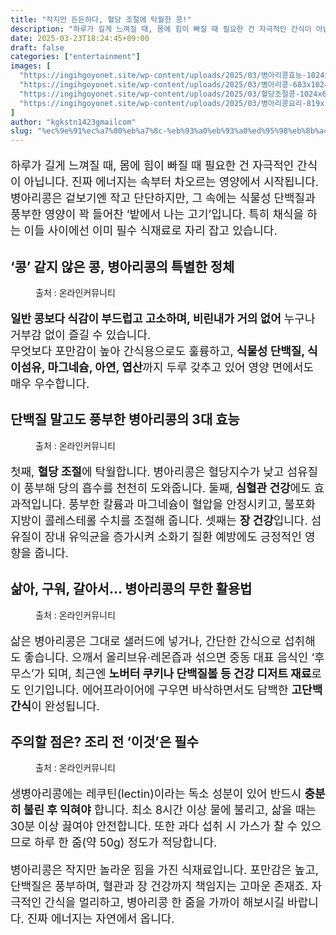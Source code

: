 ```yaml
---
title: "작지만 든든하다, 혈당 조절에 탁월한 콩!"
description: "하루가 길게 느껴질 때, 몸에 힘이 빠질 때 필요한 건 자극적인 간식이 아닙니다. 진짜 에너지는 속부터 차오르는 영양에서 시작됩니다. 병아리콩은 겉보기엔 작고 단단하지만, 그 속에는 식물성 단백질과 풍부한 영양이 꽉 들어찬 ‘밭에서 나는 고기’입니다. 특히 채식을 하는"
date: 2025-03-23T18:24:45+09:00
draft: false
categories: ["entertainment"]
images: [
  "https://ingihgoyonet.site/wp-content/uploads/2025/03/병아리콩효능-1024x678.jpg"
  "https://ingihgoyonet.site/wp-content/uploads/2025/03/병아리콩-683x1024.jpg"
  "https://ingihgoyonet.site/wp-content/uploads/2025/03/혈당조절콩-1024x683.jpg"
  "https://ingihgoyonet.site/wp-content/uploads/2025/03/병아리콩요리-819x1024.jpg"
]
author: "kgkstn1423gmailcom"
slug: "%ec%9e%91%ec%a7%80%eb%a7%8c-%eb%93%a0%eb%93%a0%ed%95%98%eb%8b%a4-%ed%98%88%eb%8b%b9-%ec%a1%b0%ec%a0%88%ec%97%90-%ed%83%81%ec%9b%94%ed%95%9c-%ec%bd%a9"
---
```


<p style="font-size:18px">하루가 길게 느껴질 때, 몸에 힘이 빠질 때 필요한 건 자극적인 간식이 아닙니다. 진짜 에너지는 속부터 차오르는 영양에서 시작됩니다. 병아리콩은 겉보기엔 작고 단단하지만, 그 속에는 식물성 단백질과 풍부한 영양이 꽉 들어찬 ‘밭에서 나는 고기’입니다. 특히 채식을 하는 이들 사이에선 이미 필수 식재료로 자리 잡고 있습니다.</p> <h2 >‘콩’ 같지 않은 콩, 병아리콩의 특별한 정체</h2> <figure ><img src="https://ingihgoyonet.site/wp-content/uploads/2025/03/병아리콩효능-1024x678.jpg" alt="" style="aspect-ratio:16/9;object-fit:cover"/><figcaption >출처 : 온라인커뮤니티</figcaption></figure> <p style="font-size:18px"><strong>일반 콩보다 식감이 부드럽고 고소하며, 비린내가 거의 없어</strong> 누구나 거부감 없이 즐길 수 있습니다.<br>무엇보다 포만감이 높아 간식용으로도 훌륭하고, <strong>식물성 단백질, 식이섬유, 마그네슘, 아연, 엽산</strong>까지 두루 갖추고 있어 영양 면에서도 매우 우수합니다.</p> <h2 >단백질 말고도 풍부한 병아리콩의 3대 효능</h2> <figure ><img src="https://ingihgoyonet.site/wp-content/uploads/2025/03/병아리콩-683x1024.jpg" alt="" style="aspect-ratio:16/9;object-fit:cover"/><figcaption >출처 : 온라인커뮤니티</figcaption></figure> <p style="font-size:18px">첫째, <strong>혈당 조절</strong>에 탁월합니다. 병아리콩은 혈당지수가 낮고 섬유질이 풍부해 당의 흡수를 천천히 도와줍니다. 둘째, <strong>심혈관 건강</strong>에도 효과적입니다. 풍부한 칼륨과 마그네슘이 혈압을 안정시키고, 불포화지방이 콜레스테롤 수치를 조절해 줍니다. 셋째는 <strong>장 건강</strong>입니다. 섬유질이 장내 유익균을 증가시켜 소화기 질환 예방에도 긍정적인 영향을 줍니다.</p> <h2 >삶아, 구워, 갈아서… 병아리콩의 무한 활용법</h2> <figure ><img src="https://ingihgoyonet.site/wp-content/uploads/2025/03/혈당조절콩-1024x683.jpg" alt="" style="aspect-ratio:16/9;object-fit:cover"/><figcaption >출처 : 온라인커뮤니티</figcaption></figure> <p style="font-size:18px">삶은 병아리콩은 그대로 샐러드에 넣거나, 간단한 간식으로 섭취해도 좋습니다. 으깨서 올리브유·레몬즙과 섞으면 중동 대표 음식인 ‘후무스’가 되며, 최근엔 <strong>노버터 쿠키나 단백질볼 등 건강 디저트 재료</strong>로도 인기입니다. 에어프라이어에 구우면 바삭하면서도 담백한 <strong>고단백 간식</strong>이 완성됩니다.</p> <h2 >주의할 점은? 조리 전 ‘이것’은 필수</h2> <figure ><img src="https://ingihgoyonet.site/wp-content/uploads/2025/03/병아리콩요리-819x1024.jpg" alt="" style="aspect-ratio:16/9;object-fit:cover"/><figcaption >출처 : 온라인커뮤니티</figcaption></figure> <p style="font-size:18px">생병아리콩에는 레쿠틴(lectin)이라는 독소 성분이 있어 반드시 <strong>충분히 불린 후 익혀야</strong> 합니다. 최소 8시간 이상 물에 불리고, 삶을 때는 30분 이상 끓여야 안전합니다. 또한 과다 섭취 시 가스가 찰 수 있으므로 하루 한 줌(약 50g) 정도가 적당합니다.</p> <p style="font-size:18px">병아리콩은 작지만 놀라운 힘을 가진 식재료입니다. 포만감은 높고, 단백질은 풍부하며, 혈관과 장 건강까지 책임지는 고마운 존재죠. 자극적인 간식을 멀리하고, 병아리콩 한 줌을 가까이 해보시길 바랍니다. 진짜 에너지는 자연에서 옵니다.</p>